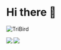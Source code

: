 # Hi there 👋
![TriBird](http://github-profile-summary-cards.vercel.app/api/cards/profile-details?username=TriBird&theme=zenburn)

<a href="https://github.com/anuraghazra/github-readme-stats">
  <img align="left" src="https://github-readme-stats.vercel.app/api?username=TriBird&count_private=true&show_icons=true" />
</a>
<a href="https://github.com/anuraghazra/github-readme-stats">
  <img align="left" src="https://github-readme-stats.vercel.app/api/top-langs/?username=TriBird" />
</a>
